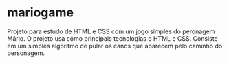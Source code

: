 # mariogame
Projeto para estudo de HTML e CSS com um jogo simples do peronagem Mário.
O projeto usa como principais tecnologias o HTML e CSS. Consiste em um simples algoritmo de pular os canos que aparecem pelo caminho do personagem.
